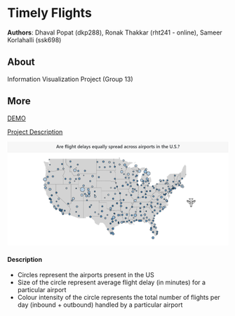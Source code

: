 # Timely Flights
**Authors**: Dhaval Popat (dkp288), Ronak Thakkar (rht241 - online), Sameer Korlahalli (ssk698)

## About
Information Visualization Project (Group 13)

## More
[DEMO](https://nyu-vis-fall2018.github.io/timely-flights/)

[Project Description](project.pdf)

![Screenshot alt](screenshot.png "Screenshot Image")

#### Description ####
* Circles represent the airports present in the US
* Size of the circle represent average flight delay (in minutes) for a particular airport
* Colour intensity of the circle represents the total number of flights per day (inbound + outbound) handled by a particular airport 

